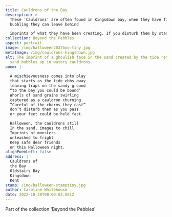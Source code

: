 ```yaml
---
title: Cauldrons of the Bay
description: >-
  These 'Cauldrons' are often found in Kingsdown bay, when they have finished
  bubbling they can leave behind

  imprints of what they have been creating. If you disturb them by standing in them your feet will sink into the sand. It is a bit of a shock when your foot suddenly disappears as you are walking along, a tug usually releases the foot (albeit now wet and slimy). Whilst most of the time they are pretty harmless creating some unusual art, on Halloween they like to have a little bit of fun.
collection: Beyond the Pebbles
aspect: portrait
image: /img/halloween2022boo-tiny.jpg
metaImage: /img/cauldrons-kingsdown.jpg
alt: The imprint of a ghoulish face in the sand created by the tide retreating,
  sand bubbles up in watery cauldrons.
poem: |-
  
  A mischievousness comes into play
  that starts as the tide ebbs away
  leaving traps on the sandy ground
  “to the bay you could be bound’
  Whorls of sand grains swirling 
  captured as a cauldron churning
  “Careful of the charms they cast”
  don’t disturb them as you pass
  or your feet could be held fast.

  Halloween, the cauldrons still 
  In the sand, images to chill
  Imprints of monsters 
  unleashed to fright
  Keep safe dear friends
  on this Halloween night.
alignPoemLeft: false
address: |
  Cauldrons of 
  the Bay
  Oldstairs Bay
  Kingsdown 
  Kent
stamp: /img/halloween-stamptiny.jpg
author: Caroline Whitehouse
date: 2022-10-30T08:00:03.881Z
---
```

Part of the collection 'Beyond the Pebbles'